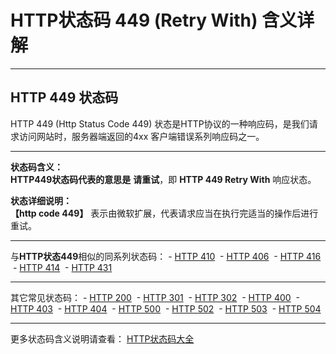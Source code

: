 # HTTP状态码 449 (Retry With) 含义详解

---

## HTTP 449 状态码

HTTP 449 (Http Status Code 449) 状态是HTTP协议的一种响应码，是我们请求访问网站时，服务器端返回的4xx 客户端错误系列响应码之一。

---

**状态码含义：**  
**HTTP449状态码代表的意思是** **请重试**，即 **HTTP 449 Retry With** 响应状态。

**状态详细说明：**  
**【http code 449】** 表示由微软扩展，代表请求应当在执行完适当的操作后进行重试。

  

---

与**HTTP状态449**相似的同系列状态码： - [HTTP 410](https://github.com/CrayonL/AllHttpStatusCodes/blob/master/HTTPStatusCode/4xx_ClientErrors/Code_410.md "HTTP 410详细说明")
 - [HTTP 406](https://github.com/CrayonL/AllHttpStatusCodes/blob/master/HTTPStatusCode/4xx_ClientErrors/Code_406.md "HTTP 406详细说明")
 - [HTTP 416](https://github.com/CrayonL/AllHttpStatusCodes/blob/master/HTTPStatusCode/4xx_ClientErrors/Code_416.md "HTTP 416详细说明")
 - [HTTP 414](https://github.com/CrayonL/AllHttpStatusCodes/blob/master/HTTPStatusCode/4xx_ClientErrors/Code_414.md "HTTP 414详细说明")
 - [HTTP 431](https://github.com/CrayonL/AllHttpStatusCodes/blob/master/HTTPStatusCode/4xx_ClientErrors/Code_431.md "HTTP 431详细说明")

---

其它常见状态码： - [HTTP 200](https://github.com/CrayonL/AllHttpStatusCodes/blob/master/HTTPStatusCode/2xx_Success/Code_200.md "HTTP 200详细说明")
 - [HTTP 301](https://github.com/CrayonL/AllHttpStatusCodes/blob/master/HTTPStatusCode/3xx_Redirection/Code_301.md "HTTP 301详细说明")
 - [HTTP 302](https://github.com/CrayonL/AllHttpStatusCodes/blob/master/HTTPStatusCode/3xx_Redirection/Code_302.md "HTTP 302详细说明")
 - [HTTP 400](https://github.com/CrayonL/AllHttpStatusCodes/blob/master/HTTPStatusCode/4xx_ClientErrors/Code_400.md "HTTP 400详细说明")
 - [HTTP 403](https://github.com/CrayonL/AllHttpStatusCodes/blob/master/HTTPStatusCode/4xx_ClientErrors/Code_403.md "HTTP 403详细说明")
 - [HTTP 404](https://github.com/CrayonL/AllHttpStatusCodes/blob/master/HTTPStatusCode/4xx_ClientErrors/Code_404.md "HTTP 404详细说明")
 - [HTTP 500](https://github.com/CrayonL/AllHttpStatusCodes/blob/master/HTTPStatusCode/5xx_ServerErrors/Code_500.md "HTTP 500详细说明")
 - [HTTP 502](https://github.com/CrayonL/AllHttpStatusCodes/blob/master/HTTPStatusCode/5xx_ServerErrors/Code_502.md "HTTP 502详细说明")
 - [HTTP 503](https://github.com/CrayonL/AllHttpStatusCodes/blob/master/HTTPStatusCode/5xx_ServerErrors/Code_503.md "HTTP 503详细说明")
 - [HTTP 504](https://github.com/CrayonL/AllHttpStatusCodes/blob/master/HTTPStatusCode/5xx_ServerErrors/Code_504.md "HTTP 504详细说明")

---

更多状态码含义说明请查看： [HTTP状态码大全](https://github.com/CrayonL/AllHttpStatusCodes)